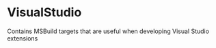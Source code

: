 VisualStudio
============

Contains MSBuild targets that are useful when developing Visual Studio extensions
